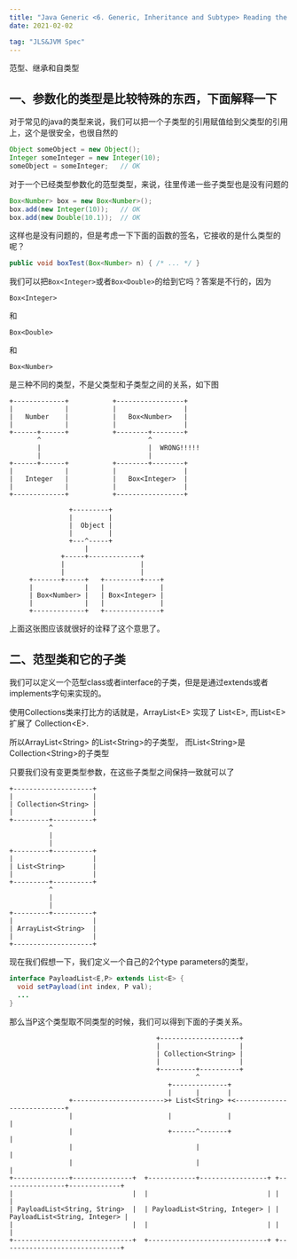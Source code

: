 ```yaml
---
title: "Java Generic <6. Generic, Inheritance and Subtype> Reading the oracle tutorial" 
date: 2021-02-02

tag: "JLS&JVM Spec"
---
```


范型、继承和自类型

<!--more-->

## 一、参数化的类型是比较特殊的东西，下面解释一下

对于常见的java的类型来说，我们可以把一个子类型的引用赋值给到父类型的引用上，这个是很安全，也很自然的

```java
Object someObject = new Object();
Integer someInteger = new Integer(10);
someObject = someInteger;   // OK
```

对于一个已经类型参数化的范型类型，来说，往里传递一些子类型也是没有问题的

```java
Box<Number> box = new Box<Number>();
box.add(new Integer(10));   // OK
box.add(new Double(10.1));  // OK
```

这样也是没有问题的，但是考虑一下下面的函数的签名，它接收的是什么类型的呢？

```java
public void boxTest(Box<Number> n) { /* ... */ }
```

我们可以把```Box<Integer>```或者```Box<Double>```的给到它吗？答案是不行的，因为

```Box<Integer>```

和

```Box<Double>```

和

```Box<Number>```

是三种不同的类型，不是父类型和子类型之间的关系，如下图

```text
+-------------+           +-----------------+
|             |           |                 |
|   Number    |           |   Box<Number>   |
|             |           |                 |
+------+------+           +--------+--------+
       ^                           ^
       |                           |  WRONG!!!!!
       |                           |
+------+------+           +--------+--------+
|             |           |                 |
|   Integer   |           |   Box<Integer>  |
|             |           |                 |
+-------------+           +-----------------+

               +---------+
               |         |
               |  Object |
               |         |
               +---^-----+
                   |
             +-----+-------------+
             |                   |
             |                   |
     +-------+-----+   +---------+----+
     |             |   |              |
     | Box<Number> |   | Box<Integer> |
     |             |   |              |
     +-------------+   +--------------+
```

上面这张图应该就很好的诠释了这个意思了。

## 二、范型类和它的子类

我们可以定义一个范型class或者interface的子类，但是是通过extends或者implements字句来实现的。

使用Collections类来打比方的话就是，ArrayList\<E\> 实现了 List\<E\>, 而List\<E\> 扩展了 Collection\<E\>.

所以ArrayList\<String\> 的List\<String\>的子类型， 而List\<String\>是Collection\<String\>的子类型

只要我们没有变更类型参数，在这些子类型之间保持一致就可以了

```text
+--------------------+
|                    |
| Collection<String> |
|                    |
+---------+----------+
          ^
          |
          |
+---------+----------+
|                    |
| List<String>       |
|                    |
+---------+----------+
          ^
          |
          |
+---------+----------+
|                    |
| ArrayList<String>  |
|                    |
+--------------------+
```

现在我们假想一下，我们定义一个自己的2个type parameters的类型，

```java
interface PayloadList<E,P> extends List<E> {
  void setPayload(int index, P val);
  ...
}
```

那么当P这个类型取不同类型的时候，我们可以得到下面的子类关系。

```text
                                     +--------------------+
                                     |                    |
                                     | Collection<String> |
                                     |                    |
                                     +---------+----------+
                                               ^
                                        +--------------+
                                        |      |       |
               +----------------------->+ List<String> +<---------------------------+
               |                        |              |                            |
               |                        +------^-------+                            |
               |                               |                                    |
               |                               |                                    |
+--------------+---------------+  +------------+-----------------+ +----------------+-------------+
|                              |  |                              | |                              |
| PayloadList<String, String>  |  | PayloadList<String, Integer> | | PayloadList<String, Integer> |
|                              |  |                              | |                              |
+------------------------------+  +------------------------------+ +------------------------------+
```
